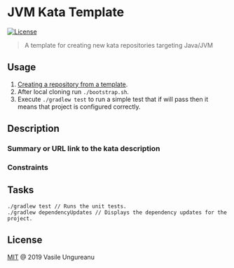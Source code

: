 # JVM Kata Template

<a href="https://github.com/VasileUngureanu/repository-template/blob/master/LICENSE"><img src="https://img.shields.io/badge/license-MIT-green.svg" alt="License"></a>

> A template for creating new kata repositories targeting Java/JVM

## Usage

1. [Creating a repository from a template](https://help.github.com/en/articles/creating-a-repository-from-a-template).
1. After local cloning run `./bootstrap.sh`.
1. Execute `./gradlew test` to run a simple test that if will pass then it means that project is configured correctly.  

## Description

### Summary or URL link to the kata description

### Constraints

## Tasks

```
./gradlew test // Runs the unit tests.
./gradlew dependencyUpdates // Displays the dependency updates for the project.
```

License
-------

[MIT](LICENSE) @ 2019 Vasile Ungureanu
